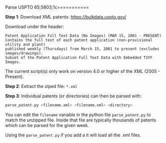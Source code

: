 Parse USPTO
65;5803;1c===========

**Step 1**: Download XML patents: https://bulkdata.uspto.gov/

Download under the header:

```
Patent Application Full Text Data (No Images) (MAR 15, 2001 - PRESENT)
Contains the full text of each patent application (non-provisional utility and plant)
published weekly (Thursdays) from March 15, 2001 to present (excludes images/drawings).
Subset of the Patent Application Full Text Data with Embedded TIFF Images.
```

The current script(s) only work on version 4.0 or higher of the XML (2005 - Present).

**Step 2**: Extract the ziped file: `*.xml`

**Step 3**: Individual patents (or directories) can then be parsed with:

```python
parse_patent.py <filename.xml> <filename.xml> <directory>
```

You can edit the `filename` variable in the python file `parse_patent.py` to match the unzipped file. Inside that file are typically thousands of patents which can be parsed for the given week.

Using the `parse_patent.py` if you add a it will load all the  .xml files.